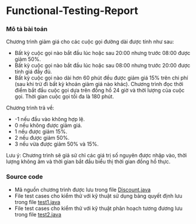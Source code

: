 # Functional-Testing-Report
### Mô tả bài toán
Chương trình giảm giá cho các cuộc gọi đường dài được tính như sau:  
- Bất kỳ cuộc gọi nào bắt đầu lúc hoặc sau 20:00 nhưng trước 08:00 được giảm 50%.
- Bất kỳ cuộc gọi nào bắt đầu lúc hoặc sau 08:00 nhưng trước 20:00 được tính giá đầy đủ.
- Bất kỳ cuộc gọi nào dài hơn 60 phút đều được giảm giá 15% trên chi phí (sau khi trừ đi bất kỳ khoản giảm giá nào khác).
Chương trình đọc thời điểm bắt đầu cuộc gọi dựa trên đồng hồ 24 giờ và thời lượng của cuộc gọi. Thời gian cuộc gọi tối đa là 180 phút.
 
Chương trình trả về:  
- -1 nếu đầu vào không hợp lệ.
- 0 nếu không được giảm giá.
- 1 nếu được giảm 15%.
- 2 nếu được giảm 50%.
- 3 nếu vừa được giảm 50% và 15%.
 
Lưu ý: Chương trình sẽ giả sử chỉ các giá trị số nguyên được nhập vào, thời lượng không âm và thời gian bắt đầu biểu thị thời gian đồng hồ thực.  
### Source code
- Mã nguồn chương trình được lưu trong file [Discount.java](https://github.com/lnhi/Functional-Testing-Report/blob/main/Discount/src/Discount.java)
- File test cases cho kiểm thử với kỹ thuật sử dụng bảng quyết định lưu trong file [test1.java](https://github.com/lnhi/Functional-Testing-Report/blob/main/Discount/Test/test1.java)
- File test cases cho kiểm thử với kỹ thuật phân hoạch tương đương lưu trong file [test2.java](https://github.com/lnhi/Functional-Testing-Report/blob/main/Discount/Test/test2.java)
